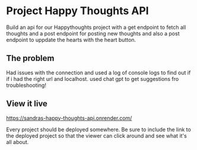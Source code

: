 # Project Happy Thoughts API

Build an api for our Happythoughts project with a get endpoint to fetch all thoughts and a post endpoint for posting new thoughts and also a post endpoint to uppdate the hearts with the heart button.

## The problem

Had issues with the connection and used a log of console logs to find out if if i had the right url and localhost. used chat gpt to get suggestions fro troubleshooting!

## View it live

https://sandras-happy-thoughts-api.onrender.com/

Every project should be deployed somewhere. Be sure to include the link to the deployed project so that the viewer can click around and see what it's all about.
